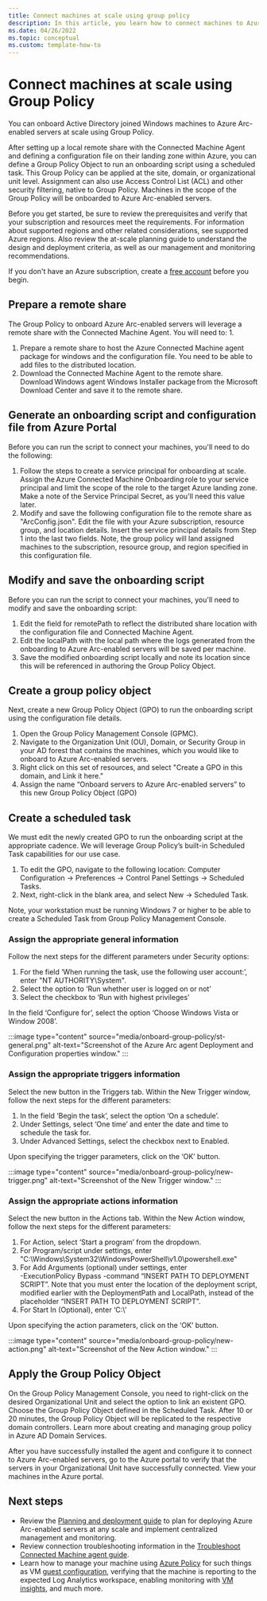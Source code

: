```yaml
---
title: Connect machines at scale using group policy
description: In this article, you learn how to connect machines to Azure using Azure Arc-enabled servers using group policy. 
ms.date: 04/26/2022
ms.topic: conceptual
ms.custom: template-how-to
---
```


# Connect machines at scale using Group Policy

You can onboard Active Directory joined Windows machines to Azure Arc-enabled servers at scale using Group Policy.

After setting up a local remote share with the Connected Machine Agent and defining a configuration file on their landing zone within Azure, you can define a Group Policy Object to run an onboarding script using a scheduled task. This Group Policy can be applied at the site, domain, or organizational unit level. Assignment can also use Access Control List (ACL) and other security filtering, native to Group Policy. Machines in the scope of the Group Policy will be onboarded to Azure Arc-enabled servers.

Before you get started, be sure to review the prerequisites and verify that your subscription and resources meet the requirements. For information about supported regions and other related considerations, see supported Azure regions. Also review the at-scale planning guide to understand the design and deployment criteria, as well as our management and monitoring recommendations. 

If you don't have an Azure subscription, create a [free account](https://azure.microsoft.com/free/?WT.mc_id=A261C142F) before you begin.

## Prepare a remote share

The Group Policy to onboard Azure Arc-enabled servers will leverage a remote share with the Connected Machine Agent. You will need to: 1. <!-- Step 1 -->

1. Prepare a remote share to host the Azure Connected Machine agent package for windows and the configuration file. You need to be able to add files to the distributed location.
1. Download the Connected Machine Agent to the remote share. Download Windows agent Windows Installer package from the Microsoft Download Center and save it to the remote share. 

## Generate an onboarding script and configuration file from Azure Portal

Before you can run the script to connect your machines, you'll need to do the following:

1. Follow the steps to create a service principal for onboarding at scale. Assign the Azure Connected Machine Onboarding role to your service principal and limit the scope of the role to the target Azure landing zone. Make a note of the Service Principal Secret, as you'll need this value later.
1. Modify and save the following configuration file to the remote share as "ArcConfig.json". Edit the file with your Azure subscription, resource group, and location details. Insert the service principal details from Step 1 into the last two fields. Note, the group policy will land assigned machines to the subscription, resource group, and region specified in this configuration file.

## Modify and save the onboarding script

Before you can run the script to connect your machines, you'll need to modify and save the onboarding script:

1. Edit the field for remotePath to reflect the distributed share location with the configuration file and Connected Machine Agent.
1. Edit the localPath with the local path where the logs generated from the onboarding to Azure Arc-enabled servers will be saved per machine.
1. Save the modified onboarding script locally and note its location since this will be referenced in authoring the Group Policy Object.

## Create a group policy object

Next, create a new Group Policy Object (GPO) to run the onboarding script using the configuration file details. 

1. Open the Group Policy Management Console (GPMC). 
1. Navigate to the Organization Unit (OU), Domain, or Security Group in your AD forest that contains the machines, which you would like to onboard to Azure Arc-enabled servers. 
1. Right click on this set of resources, and select "Create a GPO in this domain, and Link it here."  
1. Assign the name “Onboard servers to Azure Arc-enabled servers” to this new Group Policy Object (GPO) 


## Create a scheduled task

We must edit the newly created GPO to run the onboarding script at the appropriate cadence. We will leverage Group Policy’s built-in Scheduled Task capabilities for our use case. 

1. To edit the GPO, navigate to the following location: Computer Configuration -> Preferences -> Control Panel Settings -> Scheduled Tasks.
1. Next, right-click in the blank area, and select New -> Scheduled Task. 

Note, your workstation must be running Windows 7 or higher to be able to create a Scheduled Task from Group Policy Management Console. 

### Assign the appropriate general information

Follow the next steps for the different parameters under Security options: 

1. For the field ‘When running the task, use the following user account:’, enter "NT AUTHORITY\System". 
1. Select the option to ‘Run whether user is logged on or not’ 
1. Select the checkbox to ‘Run with highest privileges’ 

In the field ‘Configure for’, select the option ‘Choose Windows Vista or Window 2008’. 

:::image type="content" source="media/onboard-group-policy/st-general.png" alt-text="Screenshot of the Azure Arc agent Deployment and Configuration properties window." :::

### Assign the appropriate triggers information

Select the new button in the Triggers tab. Within the New Trigger window, follow the next steps for the different parameters: 

1. In the field ‘Begin the task’, select the option ‘On a schedule’. 
1. Under Settings, select ‘One time’ and enter the date and time to schedule the task for.  
1. Under Advanced Settings, select the checkbox next to Enabled.  

Upon specifying the trigger parameters, click on the ‘OK’ button. 

:::image type="content" source="media/onboard-group-policy/new-trigger.png" alt-text="Screenshot of the New Trigger window." :::


### Assign the appropriate actions information

Select the new button in the Actions tab. Within the New Action window, follow the next steps for the different parameters: 

1. For Action, select ‘Start a program’ from the dropdown.  
1. For Program/script under settings, enter "C:\Windows\System32\WindowsPowerShell\v1.0\powershell.exe" 
1. For Add Arguments (optional) under settings, enter  
-ExecutionPolicy Bypass -command “INSERT PATH TO DEPLOYMENT SCRIPT”. Note that you must enter the location of the deployment script, modified earlier with the DeploymentPath and LocalPath, instead of the placeholder “INSERT PATH TO DEPLOYMENT SCRIPT”. 
1. For Start In (Optional), enter ‘C:\’ 

Upon specifying the action parameters, click on the ‘OK’ button. 

:::image type="content" source="media/onboard-group-policy/new-action.png" alt-text="Screenshot of the New Action window." :::

## Apply the Group Policy Object 

On the Group Policy Management Console, you need to right-click on the desired Organizational Unit and select the option to link an existent GPO. Choose the Group Policy Object defined in the Scheduled Task. After 10 or 20 minutes, the Group Policy Object will be replicated to the respective domain controllers. Learn more about creating and managing group policy in Azure AD Domain Services. 

After you have successfully installed the agent and configure it to connect to Azure Arc-enabled servers, go to the Azure portal to verify that the servers in your Organizational Unit have successfully connected. View your machines in the Azure portal. 

## Next steps

- Review the [Planning and deployment guide](plan-at-scale-deployment.md) to plan for deploying Azure Arc-enabled servers at any scale and implement centralized management and monitoring.
- Review connection troubleshooting information in the [Troubleshoot Connected Machine agent guide](troubleshoot-agent-onboard.md).
- Learn how to manage your machine using [Azure Policy](../../governance/policy/overview.md) for such things as VM [guest configuration](../../governance/policy/concepts/guest-configuration.md), verifying that the machine is reporting to the expected Log Analytics workspace, enabling monitoring with [VM insights](../../azure-monitor/vm/vminsights-enable-policy.md), and much more.